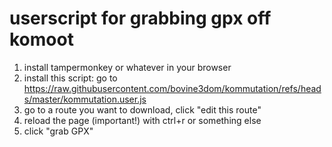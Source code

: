 # userscript for grabbing gpx off komoot

1) install tampermonkey or whatever in your browser
2) install this script: go to https://raw.githubusercontent.com/bovine3dom/kommutation/refs/heads/master/kommutation.user.js
3) go to a route you want to download, click "edit this route"
4) reload the page (important!) with ctrl+r or something else
5) click "grab GPX"
